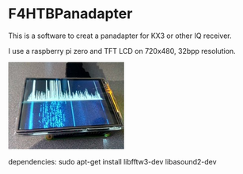 # F4HTBPanadapter

This is a software to creat a panadapter for KX3 or other IQ receiver.

I use a raspberry pi zero and TFT LCD on 720x480, 32bpp resolution.

![Alt text](/screenshoot.jpg?raw=true "Optional Title")


dependencies:
sudo apt-get install libfftw3-dev libasound2-dev
